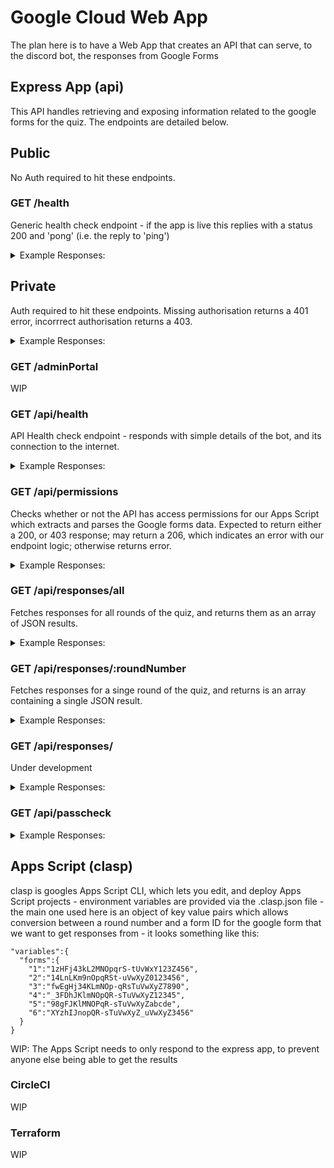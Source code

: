 # Google Cloud Web App

The plan here is to have a Web App that creates an API that can serve, to the discord bot, the responses from Google Forms


## Express App (api)

This API handles retrieving and exposing information related to the google forms for the quiz.  The endpoints are detailed below.

## Public

No Auth required to hit these endpoints.

### GET /health

Generic health check endpoint - if the app is live this replies with a status 200 and 'pong' (i.e. the reply to 'ping')

<details>
<summary>Example Responses:</summary>
GET /api/health

```http
200 OK
Content-Type: text/html

pong
```
</details>

## Private

Auth required to hit these endpoints.  Missing authorisation returns a 401 error, incorrrect authorisation returns a 403.

<details>
<summary>Example Responses:</summary>
```http
401 Unauthorized
Content-Type: text/html;

Unauthorized
```

```http
403 Forbidden
Content-Type: text/html;

Forbidden
```
</details>

### GET /adminPortal

WIP

### GET /api/health

API Health check endpoint - responds with simple details of the bot, and its connection to the internet.

<details>
<summary>Example Responses:</summary>

```http
200 OK
Content-Type: application/json

{
	"bot": {
		"health": "200:OK",
		"agent": "axios/1.6.8",
		"auth": {},
		"containerPort": "9090"
	},
	"internet": {
		"year": 2024,
		"month": 11,
		"day": 2,
		"hour": 16,
		"minute": 24,
		"seconds": 59,
		"milliSeconds": 312,
		"dateTime": "2024-11-02T16:24:59.312568",
		"date": "11/02/2024",
		"time": "16:24",
		"timeZone": "Europe/Amsterdam",
		"dayOfWeek": "Saturday",
		"dstActive": false
	}
}
```
</details>

### GET /api/permissions

Checks whether or not the API has access permissions for our Apps Script which extracts and parses the Google forms data.  Expected to return either a 200, or 403 response; may return a 206, which indicates an error with our endpoint logic; otherwise returns error.

<details>
<summary>Example Responses:</summary>

```http
200 OK
Content-Type: application/json
{
	"code": 200,
	"message": "Adequate permissions."
}
```

```http
403 Forbidden
Content-Type: application/json
{
  appsScript: true,
  reAuth: "https://script.google.com/u/1/home/projects/<google_apps_script_id>/edit"
}
```

```http
206 Partial Content
Content-Type: application/json

{
  UNKNOWN_DATA
}
```
</details>

### GET /api/responses/all

Fetches responses for all rounds of the quiz, and returns them as an array of JSON results.

<details>
<summary>Example Responses:</summary>

```http
200 OK
Content-Type: application/json

[
	{
		"roundDetails": {
			"number": 6,
			"questions": 10,
			"totalScore": 20
		},
		"results": { ... }
  },
  {
		"roundDetails": {
			"number": 5,
			"questions": 10,
			"totalScore": 20
		},
		"results": { ... }
  },
  {
		"roundDetails": {
			"number": 4,
			"questions": 15,
			"totalScore": 30
		},
		"results": { ... }
  },
  {
		"roundDetails": {
			"number": 3,
			"questions": 10,
			"totalScore": 20
		},
		"results": { ... }
  },
  {
		"roundDetails": {
			"number": 2,
			"questions": 10,
			"totalScore": 20
		},
		"results": { ... }
  },
  {
		"roundDetails": {
			"number": 1,
			"questions": 10,
			"totalScore": 20
		},
		"results": { ... }
  },
]
```
</details>

### GET /api/responses/:roundNumber

Fetches responses for a singe round of the quiz, and returns is an array containing a single JSON result.

<details>
<summary>Example Responses:</summary>

```
200 OK
Content-Type: application/json

[
 {
  "roundDetails": {
   "number": 6,
   "questions": 10,
   "totalScore": 20
  },
  "results": {
   "TEAM_NAME": {
    "answers": [
     {
      "answer": "correct-answer",
      "score": 2,
      "correct": true
     },
     {
      "answer": "incorrect-answer",
      "score": 0,
      "correct": false
     },
     ...continues
    ],
    "score": 14
   },
   "ANOTHER_TEAM": {
    "answers": [
     {
      "answer": "incorrect-answer",
      "score": 0,
      "correct": false
     },
     {
      "answer": "allowed-answer",
      "score": 1,
      "correct": true
     },
     ...continues
    ],
    "score": 11
   },
  }
 }
]
```
</details>

### GET /api/responses/

Under development

<details>
<summary>Example Responses:</summary>

```http
501 Not Implemented
Content-Type: text/html

This endpoint is under development.
```
</details>

### GET /api/passcheck

<details>
<summary>Example Responses:</summary>


</details>

## Apps Script (clasp)

clasp is googles Apps Script CLI, which lets you edit, and deploy Apps Script projects - environment variables are provided via the .clasp.json file - the main one used here is an object of key value pairs which allows conversion between a round number and a form ID for the google form that we want to get responses from - it looks something like this:

```
"variables":{
  "forms":{
    "1":"1zHFj43kL2MNOpqrS-tUvWxY123Z456",
    "2":"14LnLKm9nOpqRSt-uVwXyZ0123456",
    "3":"fwEgHj34KLmNOp-qRsTuVwXyZ7890",
    "4":"_3FDhJKlmNOpQR-sTuVwXyZ12345",
    "5":"98gFJKlMNOPqR-sTuVwXyZabcde",
    "6":"XYzhIJnopQR-sTuVwXyZ_uVwXyZ3456"
  }
}
```

WIP: The Apps Script needs to only respond to the express app, to prevent anyone else being able to get the results

### CircleCI

WIP

### Terraform

WIP